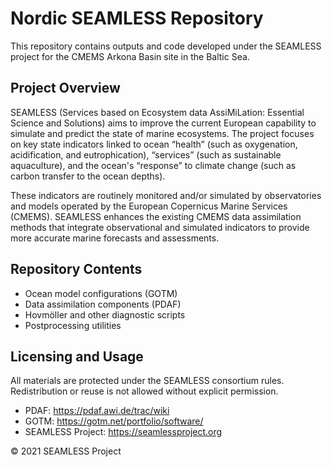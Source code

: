 # Nordic SEAMLESS Repository

This repository contains outputs and code developed under the SEAMLESS project for the CMEMS Arkona Basin site in the Baltic Sea.

## Project Overview

SEAMLESS (Services based on Ecosystem data AssiMiLation: Essential Science and Solutions) aims to improve the current European capability to simulate and predict the state of marine ecosystems. The project focuses on key state indicators linked to ocean “health” (such as oxygenation, acidification, and eutrophication), “services” (such as sustainable aquaculture), and the ocean's “response” to climate change (such as carbon transfer to the ocean depths).

These indicators are routinely monitored and/or simulated by observatories and models operated by the European Copernicus Marine Services (CMEMS). SEAMLESS enhances the existing CMEMS data assimilation methods that integrate observational and simulated indicators to provide more accurate marine forecasts and assessments.

## Repository Contents

- Ocean model configurations (GOTM)
- Data assimilation components (PDAF)
- Hovmöller and other diagnostic scripts
- Postprocessing utilities

## Licensing and Usage

All materials are protected under the SEAMLESS consortium rules. Redistribution or reuse is not allowed without explicit permission.

- PDAF: https://pdaf.awi.de/trac/wiki  
- GOTM: https://gotm.net/portfolio/software/  
- SEAMLESS Project: https://seamlessproject.org

© 2021 SEAMLESS Project
